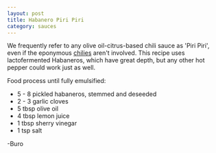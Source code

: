 ```yaml
---
layout: post
title: Habanero Piri Piri
category: sauces
---
```


We frequently refer to any olive oil-citrus-based chili sauce as 'Piri Piri',
even if the eponymous [chilies][wiki] aren't involved. This recipe uses
lactofermented Habaneros, which have great depth, but any other hot pepper could
work just as well.

Food process until fully emulsified:
  * 5 - 8 pickled habaneros, stemmed and deseeded
  * 2 - 3 garlic cloves
  * 5 tbsp olive oil
  * 4 tbsp lemon juice
  * 1 tbsp sherry vinegar
  * 1 tsp salt

-Buro

[wiki]: https://en.wikipedia.org/wiki/Piri_piri
